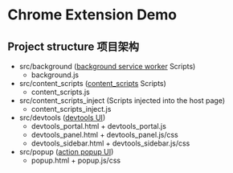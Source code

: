 # Chrome Extension Demo

## Project structure 项目架构

- src/background ([background service worker](https://developer.chrome.com/docs/extensions/develop/concepts/service-workers?hl=zh-cn#manifest) Scripts)
    - background.js
- src/content_scripts ([content_scripts](https://developer.chrome.com/docs/extensions/develop/concepts/content-scripts?hl=zh-cn) Scripts)
    - content_scripts.js
- src/content_scripts_inject (Scripts injected into the host page)
    - content_scripts_inject.js
- src/devtools ([devtools UI](https://developer.chrome.google.cn/docs/extensions/reference/api/devtools/panels?hl=zh-cn))
    - devtools_portal.html + devtools_portal.js
    - devtools_panel.html + devtools_panel.js/css
    - devtools_sidebar.html + devtools_sidebar.js/css
- src/popup  ([action popup UI](https://developer.chrome.com/docs/extensions/develop/ui?hl=zh-cn#popups))
    - popup.html + popup.js/css